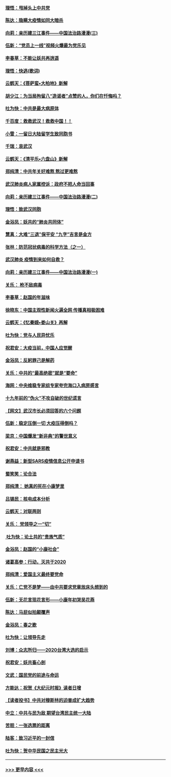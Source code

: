 #### [理悟：甩掉头上中共党](../pages/nsc993/n11838826.md?t=02030022) 
#### [陈达：隐瞒大疫情如同大暗杀](../pages/nsc993/n11838771.md?t=02030022) 
#### [向莉：亲历建三江事件——中国法治路漫漫(三)](../pages/nsc993/n11831825.md?t=02030022) 
#### [伍新：“党员上一线”视频火爆最为党乐见](../pages/nsc993/n11838200.md?t=02030022) 
#### [李春草：不能让妖共再逍遥](../pages/nsc993/n11838102.md?t=02030022) 
#### [理悟：快逃(歌词)](../pages/nsc993/n11838083.md?t=02030022) 
#### [云鹤天：《菩萨蛮▪大柏地》新解](../pages/nsc993/n11838059.md?t=02030022) 
#### [胡少江：为当局拘留八“造谣者”点赞的人，你们在忏悔吗？](../pages/nsc993/n11836801.md?t=02030022) 
#### [吐为快：中共是最大病原体](../pages/nsc993/n11836748.md?t=02030022) 
#### [千百度：救救武汉！救救中国！！](../pages/nsc993/n11836145.md?t=02030022) 
#### [小雪：一留日大陆留学生致同胞书](../pages/nsc993/n11834624.md?t=02030022) 
#### [千瑞：哀武汉](../pages/nsc993/n11833647.md?t=02030022) 
#### [云鹤天：《清平乐▪六盘山》新解](../pages/nsc993/n11833611.md?t=02030022) 
#### [郑纯清：中共年关好难熬 熬过更难熬](../pages/nsc993/n11833489.md?t=02030022) 
#### [武汉肺炎病人家属控诉：政府不把人命当回事](../pages/nsc993/n11833205.md?t=02030022) 
#### [向莉：亲历建三江事件——中国法治路漫漫(二)](../pages/nsc993/n11829102.md?t=02030022) 
#### [理悟：致武汉同胞](../pages/nsc993/n11831522.md?t=02030022) 
#### [金浴凤：妖共的“肺炎共同体”](../pages/nsc993/n11829448.md?t=02030022) 
#### [慧真：大难“三退”保平安 “九字”吉言是金方](../pages/nsc993/n11829501.md?t=02030022) 
#### [张林：防范冠状病毒的科学方法（之一）](../pages/nsc993/n11828618.md?t=02030022) 
#### [武汉肺炎 疫情到来如何自救？](../pages/nsc993/n11827632.md?t=02030022) 
#### [向莉：亲历建三江事件——中国法治路漫漫(一)](../pages/nsc993/n11827190.md?t=02030022) 
#### [关乐： 枪不敌病毒](../pages/nsc993/n11826746.md?t=02030022) 
#### [李春草：赵国的年滋味](../pages/nsc993/n11826321.md?t=02030022) 
#### [徐晓东：中国主观性新闻火遍全网 传播真相极困难](../pages/nsc993/n11826508.md?t=02030022) 
#### [云鹤天：《忆秦娥▪娄山关》再解](../pages/nsc993/n11824682.md?t=02030022) 
#### [吐为快：党与人民异忧乐](../pages/nsc993/n11824660.md?t=02030022) 
#### [祝君安：大疫当前，中国人应觉醒](../pages/nsc993/n11821946.md?t=02030022) 
#### [金浴凤：反躬罪己是解药](../pages/nsc993/n11820280.md?t=02030022) 
#### [关乐：中共的“最高绝密”就是“要命”](../pages/nsc993/n11816946.md?t=02030022) 
#### [海网：中央维稳专家组专家夸完海口入病房感言](../pages/nsc993/n11815138.md?t=02030022) 
#### [十九年前的“伪火”不攻自破的世纪谎言](../pages/nsc993/n11813238.md?t=02030022) 
#### [【网文】武汉市长必须回答的六个问题](../pages/nsc993/n11813848.md?t=02030022) 
#### [伍新：稳定压倒一切 大疫压得倒吗？](../pages/nsc993/n11812634.md?t=02030022) 
#### [梁京：中国爆发“新非典”的警世意义](../pages/nsc993/n11812554.md?t=02030022) 
#### [祝君安：中共就是邪教](../pages/nsc993/n11812431.md?t=02030022) 
#### [谢燕益：新型SARS疫情信息公开申请书](../pages/nsc993/n11808840.md?t=02030022) 
#### [蜀笑笑：论合法](../pages/nsc993/n11808064.md?t=02030022) 
#### [郑纯清： 她真的死在小康梦里](../pages/nsc993/n11806623.md?t=02030022) 
#### [吕锡民：核电成本分析](../pages/nsc993/n11806284.md?t=02030022) 
#### [云鹤天：对联两则](../pages/nsc993/n11805957.md?t=02030022) 
#### [关乐： 党领导之一“切”](../pages/nsc993/n11804505.md?t=02030022) 
#### [ 吐为快：论土共的“贵族气质”](../pages/nsc993/n11804490.md?t=02030022) 
#### [金浴凤：赵国的“小康社会”](../pages/nsc993/n11804452.md?t=02030022) 
#### [诸葛高参：行动，灭共于2020](../pages/nsc993/n11804120.md?t=02030022) 
#### [郑纯清：爱国主义最终要党命](../pages/nsc993/n11802197.md?t=02030022) 
#### [关乐：亡党不是梦——由中共要求党章放床头想到的](../pages/nsc993/n11802156.md?t=02030022) 
#### [伍新：无花言现花言形——小康年初哭吴花燕](../pages/nsc993/n11800044.md?t=02030022) 
#### [陈达：马屁似拍颠覆声](../pages/nsc993/n11800010.md?t=02030022) 
#### [金浴凤：春之歌](../pages/nsc993/n11797687.md?t=02030022) 
#### [吐为快：让领导先走](../pages/nsc993/n11797512.md?t=02030022) 
#### [刘博：众志所归——2020台湾大选的启示](../pages/nsc993/n11796878.md?t=02030022) 
#### [祝君安：妖共畜心剖](../pages/nsc993/n11794273.md?t=02030022) 
#### [文武：国民党的前途与命运](../pages/nsc993/n11794198.md?t=02030022) 
#### [方能达：祝贺《大纪元时报》读者日增](../pages/nsc993/n11793807.md?t=02030022) 
#### [【读者投书】中共对穆斯林的迫害成扩大趋势](../pages/nsc993/n11791371.md?t=02030022) 
#### [中立：中共与民为敌 期望台湾民主统一大陆](../pages/nsc993/n11790392.md?t=02030022) 
#### [苦胆：一张选票的距离](../pages/nsc993/n11788914.md?t=02030022) 
#### [陆客：致习近平的一封信](../pages/nsc993/n11788867.md?t=02030022) 
#### [吐为快：贺中华民国之民主光大](../pages/nsc993/n11788618.md?t=02030022) 

----
#### [ >>> 更早内容 <<< ](../indexes/nsc993-earlier.md)
